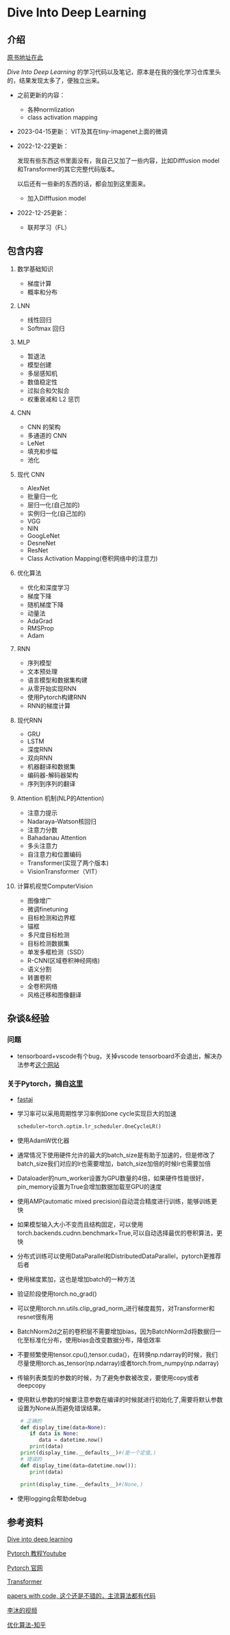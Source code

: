 # Dive Into Deep Learning

## 介绍

   [原书地址在此](https://zh-v2.d2l.ai/)

   *Dive Into Deep Learning* 的学习代码以及笔记，原本是在我的强化学习仓库里头的，结果发现太多了，便独立出来。

- 之前更新的内容：

  - 各种normlization
  - class activation mapping

- 2023-04-15更新：
  VIT及其在tiny-imagenet上面的微调

- 2022-12-22更新：

   发现有些东西这书里面没有，我自己又加了一些内容，比如Difffusion model和Transformer的其它完整代码版本。

   以后还有一些新的东西的话，都会加到这里面来。

  - 加入Difffusion model

- 2022-12-25更新：

  - 联邦学习（FL）

## 包含内容

1. 数学基础知识
   - 梯度计算
   - 概率和分布
2. LNN
   - 线性回归
   - Softmax 回归
3. MLP
   - 暂退法
   - 模型创建
   - 多层感知机
   - 数值稳定性
   - 过拟合和欠拟合
   - 权重衰减和 L2 惩罚
4. CNN
   - CNN 的架构
   - 多通道的 CNN
   - LeNet
   - 填充和步幅
   - 池化
5. 现代 CNN
   - AlexNet
   - 批量归一化
   - 层归一化(自己加的)
   - 实例归一化(自己加的)
   - VGG
   - NIN
   - GoogLeNet
   - DesneNet
   - ResNet
   - Class Activation Mapping(卷积网络中的注意力)
6. 优化算法
   - 优化和深度学习
   - 梯度下降
   - 随机梯度下降
   - 动量法
   - AdaGrad
   - RMSProp
   - Adam
7. RNN
   - 序列模型
   - 文本预处理
   - 语言模型和数据集构建
   - 从零开始实现RNN
   - 使用Pytorch构建RNN
   - RNN的梯度计算
8. 现代RNN
   - GRU
   - LSTM
   - 深度RNN
   - 双向RNN
   - 机器翻译和数据集
   - 编码器-解码器架构
   - 序列到序列的翻译
9. Attention 机制(NLP的Attention)
   - 注意力提示
   - Nadaraya-Watson核回归
   - 注意力分数
   - Bahadanau Attention
   - 多头注意力
   - 自注意力和位置编码
   - Transformer(实现了两个版本)
   - VisionTransformer（VIT）
10. 计算机视觉ComputerVision

    - 图像增广
    - 微调finetuning
    - 目标检测和边界框
    - 锚框
    - 多尺度目标检测
    - 目标检测数据集
    - 单发多框检测（SSD）
    - R-CNN(区域卷积神经网络)
    - 语义分割
    - 转置卷积
    - 全卷积网络
    - 风格迁移和图像翻译

## 杂谈&经验

### 问题

- tensorboard+vscode有个bug，关掉vscode tensorboard不会退出，解决办法参考[这个网站](https://blog.csdn.net/Yonggie/article/details/119922972)

### 关于Pytorch，摘自[这里](https://www.bilibili.com/video/BV1xW4y1M7JH/?spm_id_from=333.880.my_history.page.click&vd_source=8a3baf666bc9210627c288b6ec6d567a)

- [fastai](https://www.fast.ai/)
- 学习率可以采用周期性学习率例如one cycle实现巨大的加速

   ```python
   scheduler=torch.optim.lr_scheduler.OneCycleLR()
   ```

- 使用AdamW优化器
- 通常情况下使用硬件允许的最大的batch_size是有助于加速的，但是修改了batch_size我们对应的lr也需要增加，batch_size加倍的时候lr也需要加倍
- Dataloader的num_worker设置为GPU数量的4倍，如果硬件性能很好，pin_memory设置为True会增加数据加载至GPU的速度
- 使用AMP(automatic mixed precision)自动混合精度进行训练，能够训练更快
- 如果模型输入大小不变而且结构固定，可以使用torch.backends.cudnn.benchmark=True,可以自动选择最优的卷积算法，更快
- 分布式训练可以使用DataParallel和DistributedDataParallel，pytorch更推荐后者
- 使用梯度累加，这也是增加batch的一种方法
- 验证阶段使用torch.no_grad()
- 可以使用torch.nn.utils.clip_grad_norm_进行梯度裁剪，对Transformer和resnet很有用
- BatchNorm2d之前的卷积层不需要增加bias，因为BatchNorm2d将数据归一化至标准化分布，使用bias会改变数据分布，降低效率
- 不要频繁使用tensor.cpu(),tensor.cuda()，在转换np.ndarray的时候，我们尽量使用torch.as_tensor(np.ndarray)或者torch.from_numpy(np.ndarray)
- 传输列表类型的参数的时候，为了避免参数被改变，要使用copy或者deepcopy
- 使用默认参数的时候要注意参数在编译的时候就进行初始化了,需要将默认参数设置为None从而避免错误结果。

  ```python
   # 正确的
   def display_time(data=None):
      if data is None:
         data = datetime.now()
      print(data)
   print(display_time.__defaults__)#(是一个定值,)
   # 错误的
   def display_time(data=datetime.now()):
      print(data)
      
   print(display_time.__defaults__)#(None,)
  ```

- 使用logging会帮助debug

## 参考资料

[Dive into deep learning](https://zh-v2.d2l.ai/)

[Pytorch 教程Youtube](https://www.youtube.com/watch?v=DbeIqrwb_dE&list=PLqnslRFeH2UrcDBWF5mfPGpqQDSta6VK4&index=3)

[Pytorch 官网](https://pytorch.org/)

[Transformer](https://wmathor.com/index.php/archives/1455/)

[papers with code, 这个还是不错的，主流算法都有代码](https://paperswithcode.com/)

[李沐的视频](https://space.bilibili.com/1567748478)

[优化算法-知乎](https://zhuanlan.zhihu.com/p/201139622)

